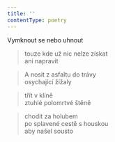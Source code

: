 ```yaml
---
title: ''
contentType: poetry
---
```


>   

>   

Vymknout se nebo uhnout

> touze kde už nic nelze získat  
> ani napravit

> A nosit z asfaltu do trávy  
> osychající žížaly

> třít v klíně  
> ztuhlé polomrtvé štěně

> chodit za holubem  
> po splavené cestě s houskou  
> aby našel sousto
